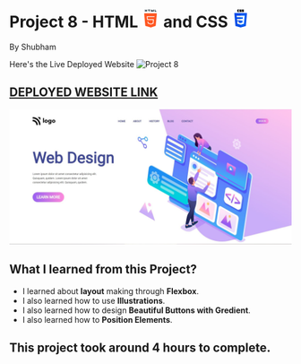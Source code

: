 # Project 8 - HTML ![](./readmeImages/html-5.png) and CSS ![](./readmeImages/css-3.png)

By Shubham

Here's the Live Deployed Website ![Project 8](https://img.shields.io/badge/Project-8-brightgreen)

## [DEPLOYED WEBSITE LINK](https://ineurondesign.netlify.app/)

![Completed Website](./readmeImages/completedScreenshot.jpg)

## What I learned from this Project?

- I learned about **layout** making through **Flexbox**.
- I also learned how to use **Illustrations**.
- I also learned how to design **Beautiful Buttons with Gredient**.
- I also learned how to **Position Elements**.

## This project took around **4 hours** to complete.
